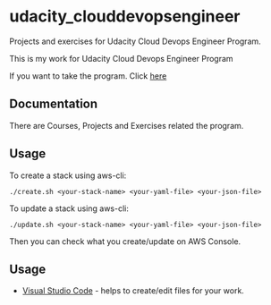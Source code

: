 # udacity_clouddevopsengineer
Projects and exercises for Udacity Cloud Devops Engineer Program.

This is my work for Udacity Cloud Devops Engineer Program

If you want to take the program. Click [here](https://www.udacity.com/course/cloud-dev-ops-nanodegree--nd9991)

Documentation
-------------
There are Courses, Projects and Exercises related the program.

Usage
-------------

To create a stack using aws-cli:

```
./create.sh <your-stack-name> <your-yaml-file> <your-json-file>
```

To update a stack using aws-cli:

```
./update.sh <your-stack-name> <your-yaml-file> <your-json-file>
```

Then you can check what you create/update on AWS Console.

Usage
-------------

* [Visual Studio Code](https://code.visualstudio.com/) - helps to create/edit files for your work.
